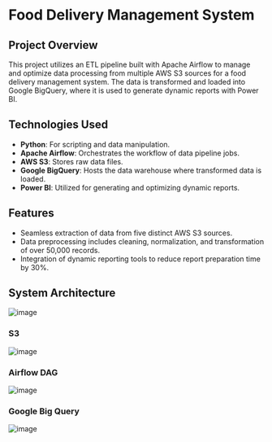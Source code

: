 # Food Delivery Management System

## Project Overview
This project utilizes an ETL pipeline built with Apache Airflow to manage and optimize data processing from multiple AWS S3 sources for a food delivery management system. The data is transformed and loaded into Google BigQuery, where it is used to generate dynamic reports with Power BI.

## Technologies Used
- **Python**: For scripting and data manipulation.
- **Apache Airflow**: Orchestrates the workflow of data pipeline jobs.
- **AWS S3**: Stores raw data files.
- **Google BigQuery**: Hosts the data warehouse where transformed data is loaded.
- **Power BI**: Utilized for generating and optimizing dynamic reports.

## Features
- Seamless extraction of data from five distinct AWS S3 sources.
- Data preprocessing includes cleaning, normalization, and transformation of over 50,000 records.
- Integration of dynamic reporting tools to reduce report preparation time by 30%.

## System Architecture

![image](https://github.com/Pramita0410/food-delivery-data-analysis/assets/114774760/248ae756-3c1d-4792-9a0c-eeda38b02fb9)

### S3

![image](https://github.com/Pramita0410/food-delivery-data-analysis/assets/114774760/871f4d2f-a368-4206-ad4e-439865f4ab2f)

### Airflow DAG

![image](https://github.com/Pramita0410/food-delivery-data-analysis/assets/114774760/faffc78a-ca4c-42cc-97e5-c2b03237c7f4)

### Google Big Query

![image](https://github.com/Pramita0410/food-delivery-data-analysis/assets/114774760/d0383e7a-9e36-4a48-a94a-7cb82e27b6e4)

